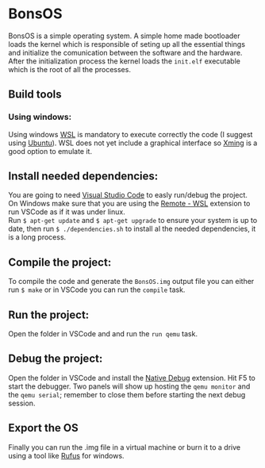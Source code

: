 # BonsOS
BonsOS is a simple operating system. A simple home made bootloader loads the kernel which is responsible of seting up all the essential things and initialize the comunication between the software and the hardware. After the initialization process the kernel loads the `init.elf` executable which is the root of all the processes.

## Build tools
### Using windows:
Using windows [WSL](https://docs.microsoft.com/it-it/windows/wsl/install-win10) is mandatory to execute correctly the code (I suggest using [Ubuntu](https://www.microsoft.com/it-it/p/ubuntu/9nblggh4msv6?activetab=pivot:overviewtab)). WSL does not yet include a graphical interface so [Xming](https://sourceforge.net/projects/xming/files/latest/download) is a good option to emulate it.

## Install needed dependencies:
You are going to need [Visual Studio Code](https://code.visualstudio.com/) to easly run/debug the project.
On Windows make sure that you are using the [Remote - WSL](https://marketplace.visualstudio.com/items?itemName=ms-vscode-remote.remote-wsl) extension to run VSCode as if it was under linux.</br>
Run `$ apt-get update` and `$ apt-get upgrade` to ensure your system is up to date, then run `$ ./dependencies.sh` to install al the needed dependencies, it is a long process.

## Compile the project:
To compile the code and generate the `BonsOS.img` output file you can either run `$ make` or in VSCode you can run the `compile` task.

## Run the project:
Open the folder in VSCode and and run the `run qemu` task.

## Debug the project:
Open the folder in VSCode and install the [Native Debug](https://marketplace.visualstudio.com/items?itemName=webfreak.debug) extension. Hit F5 to start the debugger. Two panels will show up hosting the `qemu monitor` and the `qemu serial`; remember to close them before starting the next debug session.

## Export the OS
Finally you can run the .img file in a virtual machine or burn it to a drive using a tool like [Rufus](https://rufus.ie/) for windows.


